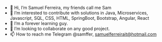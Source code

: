 - 👋 Hi, I’m Samuel Ferreira, my friends call me Sam
- 👀 I’m interested to contribute with solutions in Java, Microservices, Javascript, SQL, CSS, HTML, SpringBoot, Bootstrap, Angular, React
- 🌱 I’m a forever learning guy.
- 💞️ I’m looking to collaborate on any good project.
- 📫 How to reach me Telegram @samffer, samuelferreirait@hotmail.com
